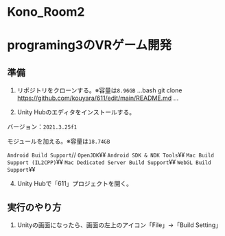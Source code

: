 # Kono_Room2
programing3のVRゲーム開発
=======
## 準備
1. リポジトリをクローンする。※容量は`8.96GB`
...bash
git clone https://github.com/kouyara/611/edit/main/README.md
...

2. Unity Hubのエディタをインストールする。
   
バージョン：`2021.3.25f1`

モジュールを加える。※容量は`18.74GB`

`Android Build Support`//
`OpenJDK`¥¥
`Android SDK & NDK Tools`¥¥
`Mac Build Support (IL2CPP)`¥¥
`Mac Dedicated Server Build Support`¥¥
`WebGL Build Support`¥¥

4. Unity Hubで「611」プロジェクトを開く。

## 実行のやり方
1. Unityの画面になったら、画面の左上のアイコン「File」->「Build Setting」

